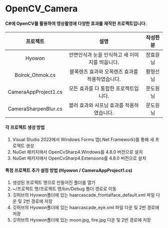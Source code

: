 # OpenCV_Camera

#### C#에 OpenCV를 활용하여 영상촬영에 다양한 효과를 제작한 프로젝트입니다.
|프로젝트|설명|작성한 분|
|:---:|:---:|:---:|
|Hyowon|안면인식과 눈을 인식하고 새 이미지를 띄웁니다.|장효원님|
|Bolrok_Ohmok.cs|볼록렌즈 효과와 오목렌즈 효과를 적용하였습니다.|황형선님|
|CameraAppProject1.cs|모든 효과를 다 통합한 프로젝트입니다.|문도원님|
|CameraSharpenBlur.cs|블러 효과와 샤프닝 효과를 적용하였습니다.|문도원님|
  
#### 각 프로젝트 생성 방법
1. Visual Studio 2022에서 Windows Forms 앱(.Net Framework)를 통해 새 프로젝트 생성
2. NuGet 패키지에서 OpenCvSharp4.Windows를 4.8.0 버전으로 설치
3. NuGet 패키지에서 OpenCvSharp4.Extensions를 4.8.0 버전으로 설치  
  
#### 특정 프로젝트 추가 설정 방법 (Hyowon / CameraAppProject1.cs)
1. 생성된 프로젝트 명으로 만들어진 폴더를 열기
2. ~/프로젝트 명/프로젝트 명/bin/Debug 폴더 경로로 이동
3. 깃허브의 Hyowon폴더에 있는 haarcascade_frontalface_default.xml 파일 다운 및 2번 경로에 저장
4. 깃허브의 Hyowon폴더에 있는 haarcascade_eye.xml 파일 다운 및 2번 경로에 저장
5. 깃허브의 Hyowon폴더에 있는 moon.jpg, fire.jpg 다운 및 2번 경로에 저장
